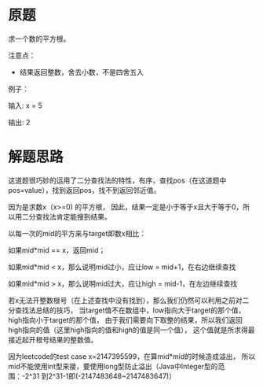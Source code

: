# 原题
求一个数的平方根。

注意点：

  - 结果返回整数，舍去小数，不是四舍五入

例子：

输入: x = 5

输出: 2

# 解题思路
这道题很巧妙的运用了二分查找法的特性，有序，查找pos（在这道题中pos=value），找到返回pos，找不到返回邻近值。

因为是求数x（x>=0) 的平方根， 因此，结果一定是小于等于x且大于等于0，所以用二分查找法肯定能搜到结果。

以每一次的mid的平方来与target即数x相比：

如果mid*mid == x，返回mid；

如果mid*mid < x，那么说明mid过小，应让low = mid+1，在右边继续查找

如果mid*mid > x，那么说明mid过大，应让high = mid-1，在左边继续查找

若x无法开整数根号（在上述查找中没有找到），那么我们仍然可以利用之前对二分查找法总结的技巧，
当target值不在数组中，low指向大于target的那个值，high指向小于target的那个值，
由于我们需要向下取整的结果，所以我们返回high指向的值（这里high指向的值和high的值是同一个值），
这个值就是所求得最接近起开根号结果的整数值。

因为leetcode的test case x=2147395599，在算mid*mid的时候造成溢出，
所以mid不能使用int型来接，要使用long型防止溢出（Java中Integer型的范围：-2^31 到2^31-1即(-2147483648~2147483647)）
